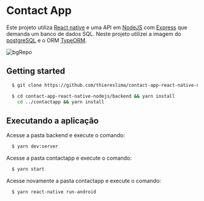 # Contact App

Este projeto utiliza [React native](https://github.com/facebook/react-native) e uma API em [NodeJS](https://github.com/nodejs) com [Express](https://github.com/expressjs/express) que demanda um banco de dados SQL. Neste projeto utilizei a imagem do [postgreSQL](https://github.com/docker-library/postgres) e o ORM [TypeORM](https://github.com/typeorm/typeorm).

![bgRepo](https://user-images.githubusercontent.com/54781646/113193175-0c77d000-9236-11eb-92af-79be12042bcf.png)


## Getting started

```sh
  $ git clone https://github.com/thiereslima/contact-app-react-native-nodejs.git
```

```sh
  $ cd contact-app-react-native-nodejs/backend && yarn install
    cd ../contactapp && yarn install
```

## Executando a aplicação

Acesse a pasta backend e execute o comando:

```sh
  $ yarn dev:server
```

Acesse a pasta contactapp e execute o comando:

```sh
  $ yarn start
```

Acesse novamente a pasta contactapp e execute o comando:

```sh
  $ yarn react-native run-android
```
